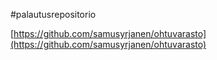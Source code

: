 #palautusrepositorio

[https://github.com/samusyrjanen/ohtuvarasto](https://github.com/samusyrjanen/ohtuvarasto)
